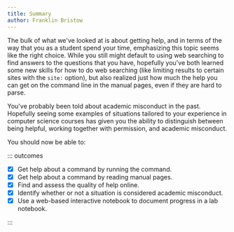 ```yaml
---
title: Summary
author: Franklin Bristow
---
```


The bulk of what we've looked at is about getting help, and in terms of the way
that you as a student spend your time, emphasizing this topic seems like the
right choice. While you still might default to using web searching to find
answers to the questions that you have, hopefully you've both learned some new
skills for how to do web searching (like limiting results to certain sites with
the `site:` option), but also realized just how much the help you can get on the
command line in the manual pages, even if they are hard to parse.

You've probably been told about academic misconduct in the past. Hopefully
seeing some examples of situations tailored to your experience in computer
science courses has given you the ability to distinguish between being helpful,
working together with permission, and academic misconduct.

You should now be able to:

::: outcomes

* [X] Get help about a command by running the command.
* [X] Get help about a command by reading manual pages.
* [X] Find and assess the quality of help online.
* [X] Identify whether or not a situation is considered academic misconduct.
* [X] Use a web-based interactive notebook to document progress in a lab
  notebook.

:::
